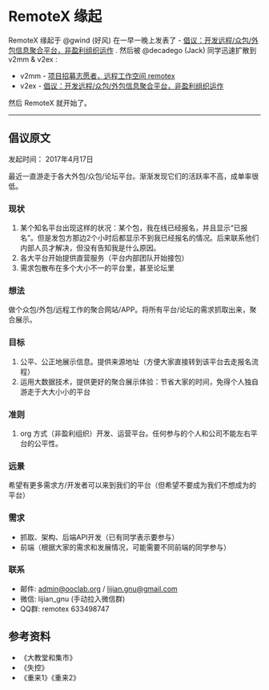 # RemoteX 缘起

RemoteX 缘起于 @gwind (好风) 在一早一晚上发表了 - [倡议：开发远程/众包/外包信息聚合平台，非盈利组织运作](http://yizaoyiwan.com/discussions/1258) . 然后被 @decadego (Jack) 同学迅速扩散到 v2mm & v2ex :

- v2mm - [项目招募志愿者，远程工作空间 remotex](https://v2mm.tech/topic/591/%E9%A1%B9%E7%9B%AE%E6%8B%9B%E5%8B%9F%E5%BF%97%E6%84%BF%E8%80%85-%E8%BF%9C%E7%A8%8B%E5%B7%A5%E4%BD%9C%E7%A9%BA%E9%97%B4-remotex)
- v2ex - [倡议：开发远程/众包/外包信息聚合平台，非盈利组织运作](https://www.v2ex.com/t/355577)

然后 RemoteX 就开始了。


------

## 倡议原文

发起时间： 2017年4月17日

最近一直游走于各大外包/众包/论坛平台。渐渐发现它们的活跃率不高，成单率很低。

### 现状

1. 某个知名平台出现这样的状况：某个包，我在线已经报名，并且显示“已报名”。但是发包方那边2个小时后都显示不到我已经报名的情况。后来联系他们内部人员才解决，但没有告知我是什么原因。
2. 各大平台开始提供直营服务（平台内部团队开始接包）
3. 需求包散布在多个大小不一的平台里，甚至论坛里

### 想法

做个众包/外包/远程工作的聚合网站/APP。将所有平台/论坛的需求抓取出来，聚合展示。

### 目标

1. 公平、公正地展示信息。提供来源地址（方便大家直接转到该平台去走报名流程）
2. 运用大数据技术，提供更好的聚合展示体验：节省大家的时间，免得个人独自游走于大大小小的平台

### 准则

1. org 方式（非盈利组织）开发、运营平台。任何参与的个人和公司不能左右平台的公平性。

### 远景

希望有更多需求方/开发者可以来到我们的平台（但希望不要成为我们不想成为的平台）

### 需求

- 抓取、架构、后端API开发（已有同学表示要参与）
- 前端（根据大家的需求和发展情况，可能需要不同前端的同学参与）

### 联系

- 邮件: admin@ooclab.org / lijian.gnu@gmail.com
- 微信: lijian_gnu (手动拉入微信群)
- QQ群: remotex 633498747

## 参考资料

- 《大教堂和集市》
- 《失控》
- 《重来1》《重来2》
